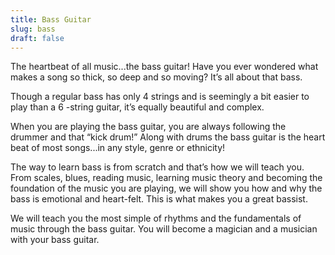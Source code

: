 ```yaml
---
title: Bass Guitar
slug: bass
draft: false
---
```


The heartbeat of all music...the bass guitar! Have you ever wondered what makes a song so thick, so deep and so moving? It’s all about that bass.

Though a regular bass has only 4 strings and is seemingly a bit easier to play than a 6 -string guitar, it’s equally beautiful and complex.

When you are playing the bass guitar, you are always following the drummer and that “kick drum!” Along with drums the bass guitar is the heart beat of most songs...in any style, genre or ethnicity!

The way to learn bass is from scratch and that’s how we will teach you. From scales, blues, reading music, learning music theory and becoming the foundation of the music you are playing, we will show you how and why the bass is emotional and heart-felt. This is what makes you a great bassist.

We will teach you the most simple of rhythms and the fundamentals of music through the bass guitar. You will become a magician and a musician with your bass guitar.
